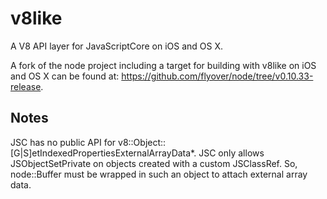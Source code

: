 v8like
======

A V8 API layer for JavaScriptCore on iOS and OS X.

A fork of the node project including a target for building with v8like on iOS and OS X can be found at: https://github.com/flyover/node/tree/v0.10.33-release.

Notes
-----

JSC has no public API for v8::Object::[G|S]etIndexedPropertiesExternalArrayData*. JSC only allows JSObjectSetPrivate on objects created with a custom JSClassRef. So, node::Buffer must be wrapped in such an object to attach external array data.
